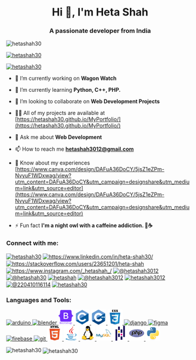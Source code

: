 <h1 align="center">Hi 👋, I'm Heta Shah</h1>
<h3 align="center">A passionate developer from India</h3>

<p align="left"> <img src="https://komarev.com/ghpvc/?username=hetashah30&label=Profile%20views&color=0e75b6&style=flat" alt="hetashah30" /> </p>

<p align="left"> <a href="https://github.com/ryo-ma/github-profile-trophy"><img src="https://github-profile-trophy.vercel.app/?username=hetashah30" alt="hetashah30" /></a> </p>

<p align="left"> <a href="https://twitter.com/hetashah30" target="blank"><img src="https://img.shields.io/twitter/follow/hetashah30?logo=twitter&style=for-the-badge" alt="hetashah30" /></a> </p>

- 🔭 I’m currently working on **Wagon Watch**

- 🌱 I’m currently learning **Python, C++, PHP.**

- 👯 I’m looking to collaborate on **Web Development Projects**

- 👨‍💻 All of my projects are available at [https://hetashah30.github.io/MyPortfolio/](https://hetashah30.github.io/MyPortfolio/)

- 💬 Ask me about **Web Development**

- 📫 How to reach me **hetashah3012@gmail.com**

- 📄 Know about my experiences [https://www.canva.com/design/DAFuA36DoCY/5jsZ1eZPm-NvyuF1WDxwag/view?utm_content=DAFuA36DoCY&utm_campaign=designshare&utm_medium=link&utm_source=editor](https://www.canva.com/design/DAFuA36DoCY/5jsZ1eZPm-NvyuF1WDxwag/view?utm_content=DAFuA36DoCY&utm_campaign=designshare&utm_medium=link&utm_source=editor)

- ⚡ Fun fact **I'm a night owl with a caffeine addiction. 🦉☕**

<h3 align="left">Connect with me:</h3>
<p align="left">
<a href="https://twitter.com/hetashah30" target="blank"><img align="center" src="https://raw.githubusercontent.com/rahuldkjain/github-profile-readme-generator/master/src/images/icons/Social/twitter.svg" alt="hetashah30" height="30" width="40" /></a>
<a href="https://linkedin.com/in/https://www.linkedin.com/in/heta-shah30/" target="blank"><img align="center" src="https://raw.githubusercontent.com/rahuldkjain/github-profile-readme-generator/master/src/images/icons/Social/linked-in-alt.svg" alt="https://www.linkedin.com/in/heta-shah30/" height="30" width="40" /></a>
<a href="https://stackoverflow.com/users/https://stackoverflow.com/users/23651201/heta-shah" target="blank"><img align="center" src="https://raw.githubusercontent.com/rahuldkjain/github-profile-readme-generator/master/src/images/icons/Social/stack-overflow.svg" alt="https://stackoverflow.com/users/23651201/heta-shah" height="30" width="40" /></a>
<a href="https://instagram.com/https://www.instagram.com/_hetashah_/" target="blank"><img align="center" src="https://raw.githubusercontent.com/rahuldkjain/github-profile-readme-generator/master/src/images/icons/Social/instagram.svg" alt="https://www.instagram.com/_hetashah_/" height="30" width="40" /></a>
<a href="https://medium.com/@hetashah3012" target="blank"><img align="center" src="https://raw.githubusercontent.com/rahuldkjain/github-profile-readme-generator/master/src/images/icons/Social/medium.svg" alt="@hetashah3012" height="30" width="40" /></a>
<a href="https://www.youtube.com/c/@hetashah30" target="blank"><img align="center" src="https://raw.githubusercontent.com/rahuldkjain/github-profile-readme-generator/master/src/images/icons/Social/youtube.svg" alt="@hetashah30" height="30" width="40" /></a>
<a href="https://www.codechef.com/users/hetashah" target="blank"><img align="center" src="https://cdn.jsdelivr.net/npm/simple-icons@3.1.0/icons/codechef.svg" alt="hetashah" height="30" width="40" /></a>
<a href="https://www.hackerrank.com/@hetashah3012" target="blank"><img align="center" src="https://raw.githubusercontent.com/rahuldkjain/github-profile-readme-generator/master/src/images/icons/Social/hackerrank.svg" alt="@hetashah3012" height="30" width="40" /></a>
<a href="https://www.leetcode.com/hetashah3012" target="blank"><img align="center" src="https://raw.githubusercontent.com/rahuldkjain/github-profile-readme-generator/master/src/images/icons/Social/leet-code.svg" alt="hetashah3012" height="30" width="40" /></a>
<a href="https://www.hackerearth.com/@220410116114" target="blank"><img align="center" src="https://raw.githubusercontent.com/rahuldkjain/github-profile-readme-generator/master/src/images/icons/Social/hackerearth.svg" alt="@220410116114" height="30" width="40" /></a>
<a href="https://discord.gg/hetashah30" target="blank"><img align="center" src="https://raw.githubusercontent.com/rahuldkjain/github-profile-readme-generator/master/src/images/icons/Social/discord.svg" alt="hetashah30" height="30" width="40" /></a>
</p>

<h3 align="left">Languages and Tools:</h3>
<p align="left"> <a href="https://www.arduino.cc/" target="_blank" rel="noreferrer"> <img src="https://cdn.worldvectorlogo.com/logos/arduino-1.svg" alt="arduino" width="40" height="40"/> </a> <a href="https://www.blender.org/" target="_blank" rel="noreferrer"> <img src="https://download.blender.org/branding/community/blender_community_badge_white.svg" alt="blender" width="40" height="40"/> </a> <a href="https://getbootstrap.com" target="_blank" rel="noreferrer"> <img src="https://raw.githubusercontent.com/devicons/devicon/master/icons/bootstrap/bootstrap-plain-wordmark.svg" alt="bootstrap" width="40" height="40"/> </a> <a href="https://www.cprogramming.com/" target="_blank" rel="noreferrer"> <img src="https://raw.githubusercontent.com/devicons/devicon/master/icons/c/c-original.svg" alt="c" width="40" height="40"/> </a> <a href="https://www.w3schools.com/cpp/" target="_blank" rel="noreferrer"> <img src="https://raw.githubusercontent.com/devicons/devicon/master/icons/cplusplus/cplusplus-original.svg" alt="cplusplus" width="40" height="40"/> </a> <a href="https://www.w3schools.com/css/" target="_blank" rel="noreferrer"> <img src="https://raw.githubusercontent.com/devicons/devicon/master/icons/css3/css3-original-wordmark.svg" alt="css3" width="40" height="40"/> </a> <a href="https://www.djangoproject.com/" target="_blank" rel="noreferrer"> <img src="https://cdn.worldvectorlogo.com/logos/django.svg" alt="django" width="40" height="40"/> </a> <a href="https://www.figma.com/" target="_blank" rel="noreferrer"> <img src="https://www.vectorlogo.zone/logos/figma/figma-icon.svg" alt="figma" width="40" height="40"/> </a> <a href="https://firebase.google.com/" target="_blank" rel="noreferrer"> <img src="https://www.vectorlogo.zone/logos/firebase/firebase-icon.svg" alt="firebase" width="40" height="40"/> </a> <a href="https://git-scm.com/" target="_blank" rel="noreferrer"> <img src="https://www.vectorlogo.zone/logos/git-scm/git-scm-icon.svg" alt="git" width="40" height="40"/> </a> <a href="https://www.w3.org/html/" target="_blank" rel="noreferrer"> <img src="https://raw.githubusercontent.com/devicons/devicon/master/icons/html5/html5-original-wordmark.svg" alt="html5" width="40" height="40"/> </a> <a href="https://www.java.com" target="_blank" rel="noreferrer"> <img src="https://raw.githubusercontent.com/devicons/devicon/master/icons/java/java-original.svg" alt="java" width="40" height="40"/> </a> <a href="https://www.linux.org/" target="_blank" rel="noreferrer"> <img src="https://raw.githubusercontent.com/devicons/devicon/master/icons/linux/linux-original.svg" alt="linux" width="40" height="40"/> </a> <a href="https://www.mysql.com/" target="_blank" rel="noreferrer"> <img src="https://raw.githubusercontent.com/devicons/devicon/master/icons/mysql/mysql-original-wordmark.svg" alt="mysql" width="40" height="40"/> </a> <a href="https://pandas.pydata.org/" target="_blank" rel="noreferrer"> <img src="https://raw.githubusercontent.com/devicons/devicon/2ae2a900d2f041da66e950e4d48052658d850630/icons/pandas/pandas-original.svg" alt="pandas" width="40" height="40"/> </a> <a href="https://www.php.net" target="_blank" rel="noreferrer"> <img src="https://raw.githubusercontent.com/devicons/devicon/master/icons/php/php-original.svg" alt="php" width="40" height="40"/> </a> <a href="https://www.python.org" target="_blank" rel="noreferrer"> <img src="https://raw.githubusercontent.com/devicons/devicon/master/icons/python/python-original.svg" alt="python" width="40" height="40"/> </a> </p>

<p><img align="left" src="https://github-readme-stats.vercel.app/api/top-langs?username=hetashah30&show_icons=true&locale=en&layout=compact" alt="hetashah30" /></p>

<p>&nbsp;<img align="center" src="https://github-readme-stats.vercel.app/api?username=hetashah30&show_icons=true&locale=en" alt="hetashah30" /></p>

